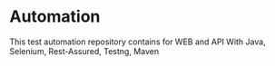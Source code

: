 # Automation
This test automation repository contains for WEB and API With Java, Selenium, Rest-Assured, Testng, Maven
